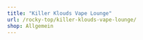 ```yaml
---
title: "Killer Klouds Vape Lounge"
url: /rocky-top/killer-klouds-vape-lounge/
shop: Allgemein
---
```

